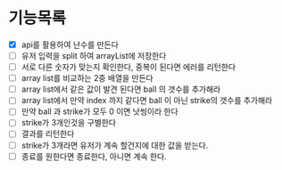 # 기능목록
-[x] api를 활용하여 난수를 만든다
-[ ] 유저 입력을 split 하여 arrayList에 저장한다
-[ ] 서로 다른 숫자가 맞는지 확인한다, 중복이 된다면 에러를 리턴한다
-[ ] array list를 비교하는 2중 배열을 만든다 
-[ ] array list에서 같은 값이 발견 된다면 ball 의 갯수를 추가해라
-[ ] array list에서 만약 index 까지 같다면 ball 이 아닌 strike의 갯수를 추가해라
-[ ] 만약 ball 과 strike가 모두 0 이면 낫씽이라 한다
-[ ] strike가 3개인것을 구별한다  
-[ ] 결과를 리턴한다
-[ ] strike가 3개라면 유저가 계속 할건지에 대한 값을 받는다.
-[ ] 종료를 원한다면 종료한다, 아니면 계속 한다. 